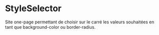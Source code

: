 # StyleSelector
 Site one-page permettant de choisir sur le carré les valeurs souhaitées en tant que background-color ou border-radius.

